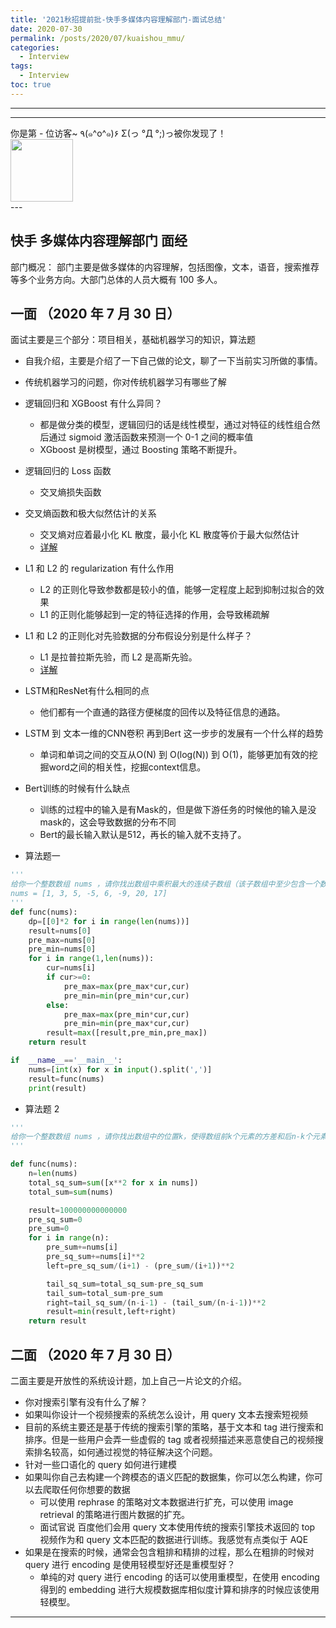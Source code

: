 ```yaml
---
title: '2021秋招提前批-快手多媒体内容理解部门-面试总结'
date: 2020-07-30
permalink: /posts/2020/07/kuaishou_mmu/
categories:
  - Interview
tags:
  - Interview
toc: true
---
```


---

---

<div>
<div class="button01">
      <visited_a href="#" display:inline>你是第<span data-hk-page="current"> - </span>位访客~</visited_a>
      <visited_p class="top">٩(๑^o^๑)۶</visited_p>
      <visited_p class="bottom">Σ(っ °Д °;)っ被你发现了！</visited_p>
</div>
<img align="center" width="100" src="{{ site.url }}/images/static/take_me.gif" alt="" display:inline>
</div>
---

## 快手 多媒体内容理解部门 面经

部门概况： 部门主要是做多媒体的内容理解，包括图像，文本，语音，搜索推荐等多个业务方向。大部门总体的人员大概有 100 多人。

## 一面 （2020 年 7 月 30 日）

面试主要是三个部分：项目相关，基础机器学习的知识，算法题

- 自我介绍，主要是介绍了一下自己做的论文，聊了一下当前实习所做的事情。
- 传统机器学习的问题，你对传统机器学习有哪些了解
- 逻辑回归和 XGBoost 有什么异同？

  - 都是做分类的模型，逻辑回归的话是线性模型，通过对特征的线性组合然后通过 sigmoid 激活函数来预测一个 0-1 之间的概率值
  - XGboost 是树模型，通过 Boosting 策略不断提升。

- 逻辑回归的 Loss 函数

  - 交叉熵损失函数

- 交叉熵函数和极大似然估计的关系

  - 交叉熵对应着最小化 KL 散度，最小化 KL 散度等价于最大似然估计
  - [详解](https://zhuanlan.zhihu.com/p/37917476)

- L1 和 L2 的 regularization 有什么作用

  - L2 的正则化导致参数都是较小的值，能够一定程度上起到抑制过拟合的效果
  - L1 的正则化能够起到一定的特征选择的作用，会导致稀疏解

- L1 和 L2 的正则化对先验数据的分布假设分别是什么样子？

  - L1 是拉普拉斯先验，而 L2 是高斯先验。
  - [详解](https://www.cnblogs.com/USTC-ZCC/p/10123610.html)

- LSTM和ResNet有什么相同的点  
  - 他们都有一个直通的路径方便梯度的回传以及特征信息的通路。

- LSTM 到 文本一维的CNN卷积 再到Bert 这一步步的发展有一个什么样的趋势
  - 单词和单词之间的交互从O(N) 到 O(log(N)) 到 O(1)，能够更加有效的挖掘word之间的相关性，挖掘context信息。

- Bert训练的时候有什么缺点
  - 训练的过程中的输入是有Mask的，但是做下游任务的时候他的输入是没mask的，这会导致数据的分布不同
  - Bert的最长输入默认是512，再长的输入就不支持了。

- 算法题一

```python
'''
给你一个整数数组 nums ，请你找出数组中乘积最大的连续子数组（该子数组中至少包含一个数字），并返回该子数组所对应的乘积。
nums = [1, 3, 5, -5, 6, -9, 20, 17]
'''
def func(nums):
    dp=[[0]*2 for i in range(len(nums))]
    result=nums[0]
    pre_max=nums[0]
    pre_min=nums[0]
    for i in range(1,len(nums)):
        cur=nums[i]
        if cur>=0:
            pre_max=max(pre_max*cur,cur)
            pre_min=min(pre_min*cur,cur)
        else:
            pre_max=max(pre_min*cur,cur)
            pre_min=min(pre_max*cur,cur)
        result=max([result,pre_min,pre_max])
    return result

if  __name__=='__main__':
    nums=[int(x) for x in input().split(',')]
    result=func(nums)
    print(result)

```

- 算法题 2

```python
'''
给你一个整数数组 nums ，请你找出数组中的位置k，使得数组前k个元素的方差和后n-k个元素的方差之和最小。
'''

def func(nums):
    n=len(nums)
    total_sq_sum=sum([x**2 for x in nums])
    total_sum=sum(nums)

    result=100000000000000
    pre_sq_sum=0
    pre_sum=0
    for i in range(n):
        pre_sum+=nums[i]
        pre_sq_sum+=nums[i]**2
        left=pre_sq_sum/(i+1) - (pre_sum/(i+1))**2

        tail_sq_sum=total_sq_sum-pre_sq_sum
        tail_sum=total_sum-pre_sum
        right=tail_sq_sum/(n-i-1) - (tail_sum/(n-i-1))**2
        result=min(result,left+right)
    return result
```

## 二面 （2020 年 7 月 30 日）

二面主要是开放性的系统设计题，加上自己一片论文的介绍。

- 你对搜索引擎有没有什么了解？
- 如果叫你设计一个视频搜索的系统怎么设计，用 query 文本去搜索短视频
- 目前的系统主要还是基于传统的搜索引擎的策略，基于文本和 tag 进行搜索和排序。但是一些用户会弄一些虚假的 tag 或者视频描述来恶意使自己的视频搜索排名较高，如何通过视觉的特征解决这个问题。
- 针对一些口语化的 query 如何进行建模
- 如果叫你自己去构建一个跨模态的语义匹配的数据集，你可以怎么构建，你可以去爬取任何你想要的数据
  - 可以使用 rephrase 的策略对文本数据进行扩充，可以使用 image retrieval 的策略进行图片数据的扩充。
  - 面试官说 百度他们会用 query 文本使用传统的搜索引擎技术返回的 top 视频作为和 query 文本匹配的数据进行训练。我感觉有点类似于 AQE
- 如果是在搜索的时候，通常会包含粗排和精排的过程，那么在粗排的时候对 query 进行 encoding 是使用轻模型好还是重模型好？
  - 单纯的对 query 进行 encoding 的话可以使用重模型，在使用 encoding 得到的 embedding 进行大规模数据库相似度计算和排序的时候应该使用轻模型。

---

<div data-hk-top-pages="5"> </div>
